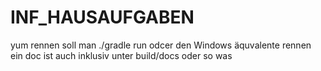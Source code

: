 # INF_HAUSAUFGABEN
yum rennen soll man ./gradle run odcer den Windows äquvalente rennen
ein doc ist auch inklusiv unter build/docs oder so was
